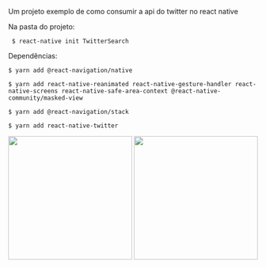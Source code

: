 Um projeto exemplo de como consumir a api do twitter no react native

Na pasta do projeto:

     $ react-native init TwitterSearch
     

Dependências: 
  
    $ yarn add @react-navigation/native 

    $ yarn add react-native-reanimated react-native-gesture-handler react-native-screens react-native-safe-area-context @react-native-community/masked-view  

    $ yarn add @react-navigation/stack
    
    $ yarn add react-native-twitter



<div style={{display: flex, flex-direction: row}}>
     
<img src="https://i.imgur.com/EhFrRWg.png" width="250px" >

<img src="https://i.imgur.com/zPSZ3Oy.png" width="250px" >

</div> 

